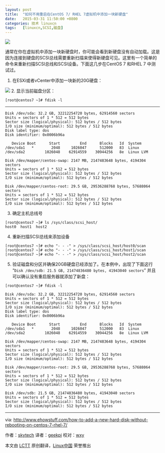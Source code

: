 ```yaml
---
layout: post
title:	"如何不用重启在CentOS 7/ RHEL 7虚拟机中添加一块新硬盘"
date:	2015-03-31 11:50:00 +0800 
categories:	技术 linuxcn 
tags:	[linuxcn,SCSI,磁盘]
---
```



![](/Asserts/Images//attachment/album/201503/30/140713czz74ezv2oz996sp.jpg)


通常在你在虚拟机中添加一块新硬盘时，你可能会看到新硬盘没有自动加载。这是因为连接到硬盘的SCSI总线需要重新扫描来使得新硬盘可见。这里有一个简单的命令来重新扫描SCSI总线和SCSI设备。下面这几步在CentOS 7 和RHEL 7 中测试过。


1. 在ESXi或者vCenter中添加一块新的20G硬盘：


![](/Asserts/Images//attachment/album/201503/30/140034bs9bzqap4x033349.png)
2. 显示当前磁盘分区：



```
[root@centos7 ~]# fdisk -l

```



---



```
Disk /dev/sda: 32.2 GB, 32212254720 bytes, 62914560 sectors
Units = sectors of 1 * 512 = 512 bytes
Sector size (logical/physical): 512 bytes / 512 bytes
I/O size (minimum/optimal): 512 bytes / 512 bytes
Disk label type: dos
Disk identifier: 0x0006b96a

   Device Boot      Start         End      Blocks   Id  System
/dev/sda1   *        2048     1026047      512000   83  Linux
/dev/sda2         1026048    62914559    30944256   8e  Linux LVM

Disk /dev/mapper/centos-swap: 2147 MB, 2147483648 bytes, 4194304 sectors
Units = sectors of 1 * 512 = 512 bytes
Sector size (logical/physical): 512 bytes / 512 bytes
I/O size (minimum/optimal): 512 bytes / 512 bytes

Disk /dev/mapper/centos-root: 29.5 GB, 29536288768 bytes, 57688064 sectors
Units = sectors of 1 * 512 = 512 bytes
Sector size (logical/physical): 512 bytes / 512 bytes
I/O size (minimum/optimal): 512 bytes / 512 bytes

```
3. 确定主机总线号



```
[root@centos7 ~]# ls /sys/class/scsi_host/
host0  host1  host2

```
4. 重新扫描SCSI总线来添加设备



```
[root@centos7 ~]# echo "- - -" > /sys/class/scsi_host/host0/scan
[root@centos7 ~]# echo "- - -" > /sys/class/scsi_host/host1/scan
[root@centos7 ~]# echo "- - -" > /sys/class/scsi_host/host2/scan

```
5. 验证磁盘和分区并确保20GB硬盘已经添加了。在本例中，出现了下面这行 “`Disk /dev/sdb: 21.5 GB, 21474836480 bytes, 41943040 sectors`” 并且可以确认没有重启服务器就添加了新盘：



```
[root@centos7 ~]# fdisk -l

Disk /dev/sda: 32.2 GB, 32212254720 bytes, 62914560 sectors
Units = sectors of 1 * 512 = 512 bytes
Sector size (logical/physical): 512 bytes / 512 bytes
I/O size (minimum/optimal): 512 bytes / 512 bytes
Disk label type: dos
Disk identifier: 0x0006b96a

   Device Boot      Start         End      Blocks   Id  System
/dev/sda1   *        2048     1026047      512000   83  Linux
/dev/sda2         1026048    62914559    30944256   8e  Linux LVM

Disk /dev/mapper/centos-swap: 2147 MB, 2147483648 bytes, 4194304 sectors
Units = sectors of 1 * 512 = 512 bytes
Sector size (logical/physical): 512 bytes / 512 bytes
I/O size (minimum/optimal): 512 bytes / 512 bytes

Disk /dev/mapper/centos-root: 29.5 GB, 29536288768 bytes, 57688064 sectors
Units = sectors of 1 * 512 = 512 bytes
Sector size (logical/physical): 512 bytes / 512 bytes
I/O size (minimum/optimal): 512 bytes / 512 bytes

Disk /dev/sdb: 21.5 GB, 21474836480 bytes, 41943040 sectors
Units = sectors of 1 * 512 = 512 bytes
Sector size (logical/physical): 512 bytes / 512 bytes
I/O size (minimum/optimal): 512 bytes / 512 bytes

```



---


via: <http://www.ehowstuff.com/how-to-add-a-new-hard-disk-without-rebooting-on-centos-7-rhel-7/>


作者：[skytech](http://www.ehowstuff.com/author/mhstar/) 译者：[geekpi](https://github.com/geekpi) 校对：[wxy](https://github.com/wxy)


本文由 [LCTT](https://github.com/LCTT/TranslateProject) 原创翻译，[Linux中国](http://linux.cn/) 荣誉推出
